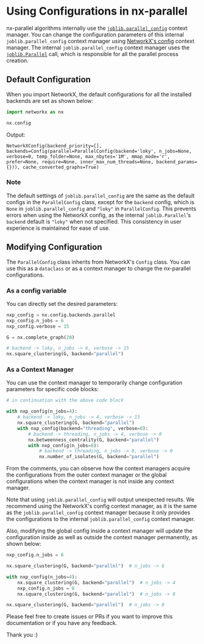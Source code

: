# Using Configurations in nx-parallel

nx-parallel algorithms internally use the [`joblib.parallel_config`](https://joblib.readthedocs.io/en/latest/generated/joblib.parallel_config.html) context manager. You can change the configuration parameters of this internal `joblib.parallel_config` context manager using [NetworkX's config](https://networkx.org/documentation/latest/reference/backends.html#module-networkx.utils.configs) context manager. The internal `joblib.parallel_config` context manager uses the [`joblib.Parallel`](https://joblib.readthedocs.io/en/latest/generated/joblib.Parallel.html) call, which is responsible for all the parallel process creation.

## Default Configuration

When you import NetworkX, the default configurations for all the installed backends are set as shown below:

```python
import networkx as nx

nx.config
```

Output:

```
NetworkXConfig(backend_priority=[], backends=Config(parallel=ParallelConfig(backend='loky', n_jobs=None, verbose=0, temp_folder=None, max_nbytes='1M', mmap_mode='r', prefer=None, require=None, inner_max_num_threads=None, backend_params={})), cache_converted_graphs=True)
```

### Note

The default settings of `joblib.parallel_config` are the same as the default configs in the `ParallelConfig` class, except for the `backend` config, which is `None` in `joblib.parallel_config` and `"loky"` in `ParallelConfig`. This prevents errors when using the NetworkX config, as the internal `joblib.Parallel`'s `backend` default is `"loky"` when not specified. This consistency in user experience is maintained for ease of use.

## Modifying Configuration

The `ParallelConfig` class inherits from NetworkX's `Config` class. You can use this as a `dataclass` or as a context manager to change the nx-parallel configurations.

### As a config variable

You can directly set the desired parameters:

```python
nxp_config = nx.config.backends.parallel
nxp_config.n_jobs = 6
nxp_config.verbose = 15

G = nx.complete_graph(20)

# backend -> loky, n_jobs -> 6, verbose -> 15
nx.square_clustering(G, backend="parallel")
```

### As a Context Manager

You can use the context manager to temporarily change configuration parameters for specific code blocks:

```python
# in continuation with the above code block

with nxp_config(n_jobs=4):
    # backend -> loky, n_jobs -> 4, verbose -> 15
    nx.square_clustering(G, backend="parallel")
    with nxp_config(backend="threading", verbose=0):
        # backend -> threading, n_jobs -> 4, verbose -> 0
        nx.betweenness_centrality(G, backend="parallel")
        with nxp_config(n_jobs=8):
            # backend -> threading, n_jobs -> 8, verbose -> 0
            nx.number_of_isolates(G, backend="parallel")
```

From the comments, you can observe how the context managers acquire the configurations from the outer context manager or the global configurations when the context manager is not inside any context manager.

Note that using `joblib.parallel_config` will output unexpected results. We recommend using the NetworkX's config context manager, as it is the same as the `joblib.parallel_config` context manager because it only provides the configurations to the internal `joblib.parallel_config` context manager.

Also, modifying the global config inside a context manager will update the configuration inside as well as outside the context manager permanently, as shown below:

```python
nxp_config.n_jobs = 6

nx.square_clustering(G, backend="parallel")  # n_jobs -> 6

with nxp_config(n_jobs=4):
    nx.square_clustering(G, backend="parallel")  # n_jobs -> 4
    nxp_config.n_jobs = 8
    nx.square_clustering(G, backend="parallel")  # n_jobs -> 8

nx.square_clustering(G, backend="parallel")  # n_jobs -> 8
```

Please feel free to create issues or PRs if you want to improve this documentation or if you have any feedback.

Thank you :)
